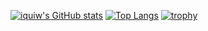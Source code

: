 [![iquiw's GitHub stats](https://github-readme-stats.vercel.app/api?username=iquiw&show_icons=true&theme=dracula)](https://github.com/iquiw)
[![Top Langs](https://github-readme-stats.vercel.app/api/top-langs/?username=iquiw&layout=compact&theme=dracula&langs_count=8)](https://github.com/iquiw)
[![trophy](https://github-profile-trophy.vercel.app/?username=iquiw&theme=dracula)](https://github.com/iquiw)

